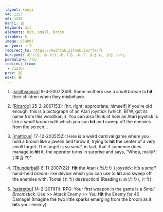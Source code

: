 ```yaml
---
layout: kanji
v4: 1153
v6: 1236
kanji: 当
keyword: hit
elements: hit, small, broom
strokes: 6
image: E5BD93
on-yomi: トウ
redirect_to: https://hochanh.github.io/rtk/当
kun-yomi: あ.たる、あ.たり、あ.てる、あ.て、まさ.に、まさ.にべし
permalink: /当/
redirect_from:
 - /1236/
prev: 掃
next: 彙
---
```


1) [<a href="http://kanji.koohii.com/profile/smithsonian">smithsonian</a>] 9-4-2007(249): Some mothers use a <em>small broom</em> to<strong> hit</strong> their children when they misbehave.

2) [<a href="http://kanji.koohii.com/profile/Ricardo">Ricardo</a>] 25-2-2007(53): [hit; right; appropriate; himself] If you&#039;re old enough, this is a pictograph of an Atari joystick (which, BTW, got its name from this word/kanji). You can also think of how an Atari joystick is like a <em>small</em> <em>broom</em> with which you can <strong>hit</strong> and sweep off the enemies from the screen...

3) [<a href="http://kanji.koohii.com/profile/matticus">matticus</a>] 17-12-2005(52): Here is a weird carnival game where you hold a <em>broom</em> like a javelin and throw it, trying to<strong> hit</strong> the center of a very <em>small</em> target. The target is so <em>small</em>, in fact, that if someone does manage to<strong> hit</strong> it, the operator turns in surprise and says, &quot;Whoa, really?! ( 本当 ?!)&quot;.

4) [<a href="http://kanji.koohii.com/profile/Thunderball">Thunderball</a>] 6-11-2007(22): <strong>Hit</strong> the Atari ( 当たり ) joystick; it&#039;s a <em>small</em> hand-held <em>broom</em>- like device which you can use to<strong> hit</strong> and sweep off the enemies with. Tootal (とう) destruction! (Readings: あ(たり), とう).

5) [<a href="http://kanji.koohii.com/profile/sabretou">sabretou</a>] 14-2-2011(11): RPG: Your first weapon in the game is a <em>Small Broomstick</em>. Use &gt;&gt; Attack Enemy &gt;&gt; You<strong> Hit</strong> the Enemy for 40 Damage! (Imagine the two little sparks emerging from the broom as it<strong> hit</strong>s your enemy).

